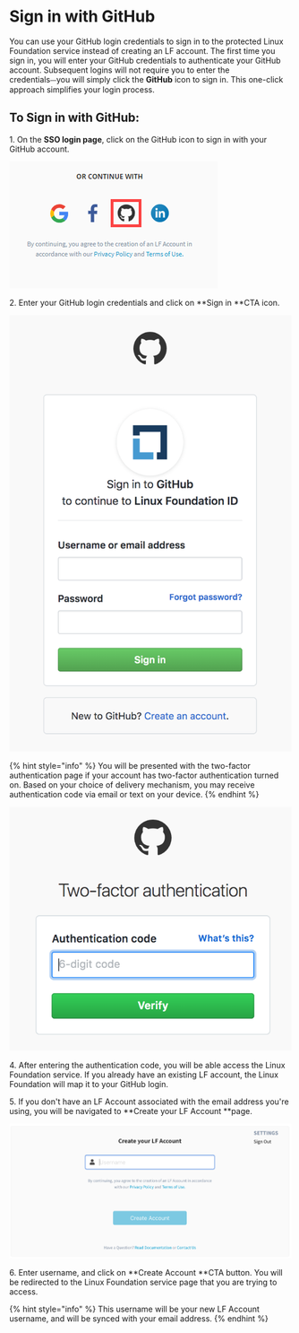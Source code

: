 # Sign in with GitHub

You can use your GitHub login credentials to sign in to the protected Linux Foundation service instead of creating an LF account. The first time you sign in, you will enter your GitHub credentials to authenticate your GitHub account. Subsequent logins will not require you to enter the credentials⏤you will simply click the **GitHub** icon to sign in. This one-click approach simplifies your login process.

## To Sign in with GitHub: <a href="to-log-in-with-github" id="to-log-in-with-github"></a>

1\.  On the **SSO login page**, click on the GitHub icon to sign in with your GitHub account.

![Sign in with GitHub](<../../.gitbook/assets/sign in with github.png>)

2\.  Enter your GitHub login credentials and click on **Sign in **CTA icon.            &#x20;

![Create Account](<../../.gitbook/assets/Screen Shot 2020-05-04 at 7.21.17 PM.png>)

{% hint style="info" %}
You will be presented with the two-factor authentication page if your account has two-factor authentication turned on. Based on your choice of delivery mechanism, you may receive authentication code via email or text on your device.&#x20;
{% endhint %}

&#x20;                                            ![](<../../.gitbook/assets/Screen Shot 2020-05-05 at 2.29.08 AM.png>)&#x20;

4\. After entering the authentication code, you will be able access the Linux Foundation service. If you already have an existing LF account, the Linux Foundation will map it to your GitHub login.

5\.  If you don't have an LF Account associated with the email address you're using, you will be navigated to **Create your LF Account **page.                                                                               &#x20;

![](<../../.gitbook/assets/Create LF Account if authenticating via Other.png>)

6\. Enter username, and click on **Create Account **CTA button. You will be redirected to the Linux Foundation service page that you are trying to access.

{% hint style="info" %}
This username will be your new LF Account username, and will be synced with your email address.
{% endhint %}
